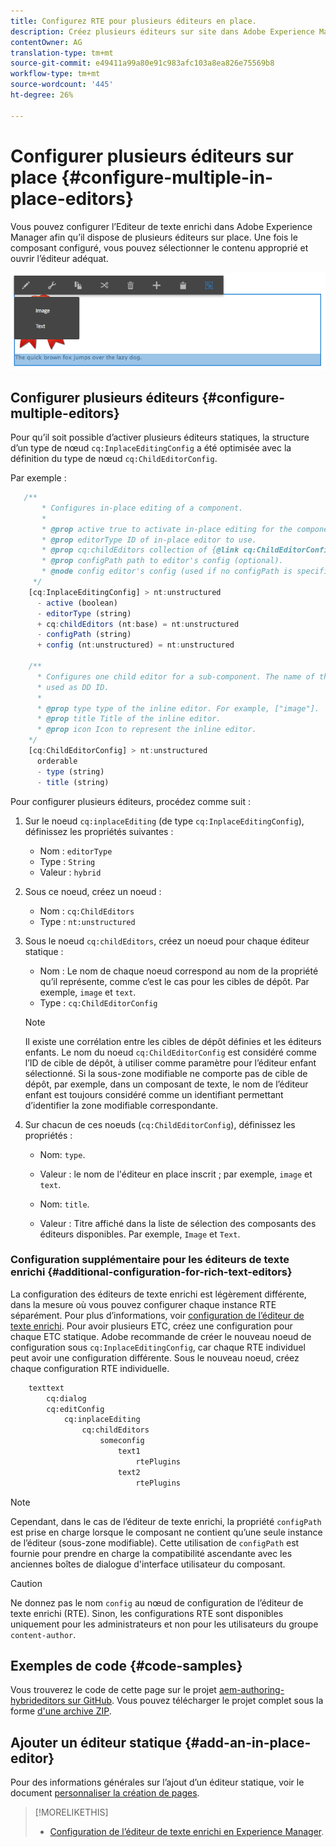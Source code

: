 ```yaml
---
title: Configurez RTE pour plusieurs éditeurs en place.
description: Créez plusieurs éditeurs sur site dans Adobe Experience Manager en configurant l’Editeur de texte enrichi.
contentOwner: AG
translation-type: tm+mt
source-git-commit: e49411a99a80e91c983afc103a8ea826e75569b8
workflow-type: tm+mt
source-wordcount: '445'
ht-degree: 26%

---
```



# Configurer plusieurs éditeurs sur place {#configure-multiple-in-place-editors}

Vous pouvez configurer l’Editeur de texte enrichi dans Adobe Experience Manager afin qu’il dispose de plusieurs éditeurs sur place. Une fois le composant configuré, vous pouvez sélectionner le contenu approprié et ouvrir l’éditeur adéquat.

![Un éditeur statique spécifique](assets/rte-inplace-editor.png)

## Configurer plusieurs éditeurs {#configure-multiple-editors}

Pour qu’il soit possible d’activer plusieurs éditeurs statiques, la structure d’un type de nœud `cq:InplaceEditingConfig` a été optimisée avec la définition du type de nœud `cq:ChildEditorConfig`.

Par exemple :

```js
   /**
       * Configures in-place editing of a component.
       *
       * @prop active true to activate in-place editing for the component.
       * @prop editorType ID of in-place editor to use.
       * @prop cq:childEditors collection of {@link cq:ChildEditorConfig} nodes.
       * @prop configPath path to editor's config (optional).
       * @node config editor's config (used if no configPath is specified; optional).
     */
    [cq:InplaceEditingConfig] > nt:unstructured
      - active (boolean)
      - editorType (string)
      + cq:childEditors (nt:base) = nt:unstructured
      - configPath (string)
      + config (nt:unstructured) = nt:unstructured

    /**
      * Configures one child editor for a sub-component. The name of the this node is
      * used as DD ID.
      *
      * @prop type type of the inline editor. For example, ["image"].
      * @prop title Title of the inline editor.
      * @prop icon Icon to represent the inline editor.
    */
    [cq:ChildEditorConfig] > nt:unstructured
      orderable
      - type (string)
      - title (string)
```

Pour configurer plusieurs éditeurs, procédez comme suit :

1. Sur le noeud `cq:inplaceEditing` (de type `cq:InplaceEditingConfig`), définissez les propriétés suivantes :

   * Nom : `editorType`
   * Type : `String`
   * Valeur : `hybrid`

1. Sous ce noeud, créez un noeud :

   * Nom : `cq:ChildEditors`
   * Type : `nt:unstructured`

1. Sous le noeud `cq:childEditors`, créez un noeud pour chaque éditeur statique :

   * Nom : Le nom de chaque noeud correspond au nom de la propriété qu’il représente, comme c’est le cas pour les cibles de dépôt. Par exemple, `image` et `text`.
   * Type : `cq:ChildEditorConfig`

   >[!NOTE]
   >
   >Il existe une corrélation entre les cibles de dépôt définies et les éditeurs enfants. Le nom du noeud `cq:ChildEditorConfig` est considéré comme l’ID de cible de dépôt, à utiliser comme paramètre pour l’éditeur enfant sélectionné. Si la sous-zone modifiable ne comporte pas de cible de dépôt, par exemple, dans un composant de texte, le nom de l’éditeur enfant est toujours considéré comme un identifiant permettant d’identifier la zone modifiable correspondante.

1. Sur chacun de ces noeuds (`cq:ChildEditorConfig`), définissez les propriétés :

   * Nom: `type`.
   * Valeur : le nom de l&#39;éditeur en place inscrit ; par exemple, `image` et `text`.

   * Nom: `title`.
   * Valeur : Titre affiché dans la liste de sélection des composants des éditeurs disponibles. Par exemple, `Image` et `Text`.

### Configuration supplémentaire pour les éditeurs de texte enrichi {#additional-configuration-for-rich-text-editors}

La configuration des éditeurs de texte enrichi est légèrement différente, dans la mesure où vous pouvez configurer chaque instance RTE séparément. Pour plus d’informations, voir [configuration de l’éditeur de texte enrichi](/help/sites-administering/rich-text-editor.md). Pour avoir plusieurs ETC, créez une configuration pour chaque ETC statique. Adobe recommande de créer le nouveau noeud de configuration sous `cq:InplaceEditingConfig`, car chaque RTE individuel peut avoir une configuration différente. Sous le nouveau noeud, créez chaque configuration RTE individuelle.

```xml
    texttext
        cq:dialog
        cq:editConfig
            cq:inplaceEditing
                cq:childEditors
                    someconfig
                        text1
                            rtePlugins
                        text2
                            rtePlugins
```

>[!NOTE]
>
>Cependant, dans le cas de l’éditeur de texte enrichi, la propriété `configPath` est prise en charge lorsque le composant ne contient qu’une seule instance de l’éditeur (sous-zone modifiable). Cette utilisation de `configPath` est fournie pour prendre en charge la compatibilité ascendante avec les anciennes boîtes de dialogue d&#39;interface utilisateur du composant.

>[!CAUTION]
>
>Ne donnez pas le nom `config` au nœud de configuration de l’éditeur de texte enrichi (RTE). Sinon, les configurations RTE sont disponibles uniquement pour les administrateurs et non pour les utilisateurs du groupe `content-author`.

## Exemples de code {#code-samples}

Vous trouverez le code de cette page sur le projet [aem-authoring-hybrideditors sur GitHub](https://github.com/Adobe-Marketing-Cloud/aem-authoring-hybrideditors). Vous pouvez télécharger le projet complet sous la forme [d&#39;une archive ZIP](https://github.com/Adobe-Marketing-Cloud/aem-authoring-hybrideditors/archive/master.zip).

## Ajouter un éditeur statique {#add-an-in-place-editor}

Pour des informations générales sur l’ajout d’un éditeur statique, voir le document [personnaliser la création de pages](/help/sites-developing/customizing-page-authoring-touch.md#add-new-in-place-editor).

>[!MORELIKETHIS]
>
>* [Configuration de l’éditeur de texte enrichi en Experience Manager](/help/sites-administering/rich-text-editor.md).

